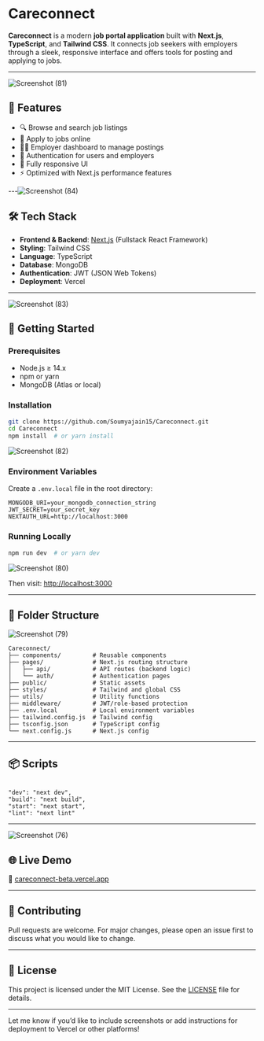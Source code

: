 # Careconnect

**Careconnect** is a modern **job portal application** built with **Next.js**, **TypeScript**, and **Tailwind CSS**. It connects job seekers with employers through a sleek, responsive interface and offers tools for posting and applying to jobs.

---
![Screenshot (81)](https://github.com/user-attachments/assets/475c9268-fe41-4270-a1f2-04f7007e197b)

## 🌟 Features

* 🔍 Browse and search job listings
* 📝 Apply to jobs online
* 🧑‍💼 Employer dashboard to manage postings
* 🔐 Authentication for users and employers
* 📱 Fully responsive UI
* ⚡ Optimized with Next.js performance features

---![Screenshot (84)](https://github.com/user-attachments/assets/9a638aa1-8d55-49eb-9c34-cbd6cb0cdc6e)


## 🛠 Tech Stack

* **Frontend & Backend**: [Next.js](https://nextjs.org/) (Fullstack React Framework)
* **Styling**: Tailwind CSS
* **Language**: TypeScript
* **Database**: MongoDB
* **Authentication**: JWT (JSON Web Tokens)
* **Deployment**: Vercel

---
![Screenshot (83)](https://github.com/user-attachments/assets/a596abc7-699d-4b6c-8c98-e34688e116cb)

## 🚀 Getting Started

### Prerequisites

* Node.js ≥ 14.x
* npm or yarn
* MongoDB (Atlas or local)

### Installation

```bash
git clone https://github.com/Soumyajain15/Careconnect.git
cd Careconnect
npm install  # or yarn install
```
![Screenshot (82)](https://github.com/user-attachments/assets/04f55565-bf31-4a65-b75d-fc9a8ef41731)

### Environment Variables

Create a `.env.local` file in the root directory:

```env
MONGODB_URI=your_mongodb_connection_string
JWT_SECRET=your_secret_key
NEXTAUTH_URL=http://localhost:3000
```

### Running Locally

```bash
npm run dev  # or yarn dev
```
![Screenshot (80)](https://github.com/user-attachments/assets/5e975017-81ab-4ff2-83d9-81c375689e15)

Then visit: [http://localhost:3000](http://localhost:3000)

---

## 📁 Folder Structure
![Screenshot (79)](https://github.com/user-attachments/assets/5d450e73-d817-4a7e-a0b0-1be29223fd06)

```plaintext
Careconnect/
├── components/         # Reusable components
├── pages/              # Next.js routing structure
│   ├── api/            # API routes (backend logic)
│   └── auth/           # Authentication pages
├── public/             # Static assets
├── styles/             # Tailwind and global CSS
├── utils/              # Utility functions
├── middleware/         # JWT/role-based protection
├── .env.local          # Local environment variables
├── tailwind.config.js  # Tailwind config
├── tsconfig.json       # TypeScript config
└── next.config.js      # Next.js config
```

---

## 📦 Scripts

```json![Screenshot (78)](https://github.com/user-attachments/assets/a7a20400-98e1-4f27-8ce1-438401fa987a)

"dev": "next dev",
"build": "next build",
"start": "next start",
"lint": "next lint"
```

---
![Screenshot (76)](https://github.com/user-attachments/assets/f21bd510-8196-4f77-9017-49ed4de7c728)

## 🌐 Live Demo

🔗 [careconnect-beta.vercel.app](https://careconnect-beta.vercel.app)

---

## 🤝 Contributing

Pull requests are welcome. For major changes, please open an issue first to discuss what you would like to change.

---

## 📄 License

This project is licensed under the MIT License. See the [LICENSE](LICENSE) file for details.

---

Let me know if you’d like to include screenshots or add instructions for deployment to Vercel or other platforms!
